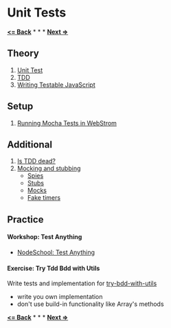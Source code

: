 # Unit Tests

**[<= Back](../organize-code/modules.md)**		*	*	*	**[Next =>](project-programming-language.md)**

## Theory

1. [Unit Test](http://martinfowler.com/bliki/UnitTest.html)
1. [TDD](http://martinfowler.com/bliki/TestDrivenDevelopment.html)
1. [Writing Testable JavaScript](http://www.adequatelygood.com/Writing-Testable-JavaScript.html)

## Setup 

1. [Running Mocha Tests in WebStrom](https://www.jetbrains.com/webstorm/help/running-mocha-unit-tests.html)

## Additional 

1. [Is TDD dead?](http://martinfowler.com/articles/is-tdd-dead/)
1. [Mocking and stubbing](http://sinonjs.org/) 
    * [Spies](http://sinonjs.org/docs/#spies)
    * [Stubs](http://sinonjs.org/docs/#stubs)
    * [Mocks](http://sinonjs.org/docs/#mocks)
    * [Fake timers](http://sinonjs.org/docs/#clock)

## Practice

#### Workshop: Test Anything

* [NodeSchool: Test Anything](https://github.com/finnp/test-anything)

#### Exercise: Try Tdd Bdd with Utils 

Write tests and implementation for [try-bdd-with-utils](./try-tdd-bdd-with-utils)

* write you own implementation
* don't use build-in functionality like Array's methods


**[<= Back](../organize-code/modules.md)**		*	*	*	**[Next =>](project-programming-language.md)**
